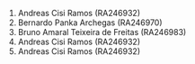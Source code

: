 1. Andreas Cisi Ramos (RA246932)
2. Bernardo Panka Archegas (RA246970)
3. Bruno Amaral Teixeira de Freitas (RA246983)
4. Andreas Cisi Ramos (RA246932)
5. Andreas Cisi Ramos (RA246932)
